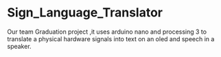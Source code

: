 # Sign_Language_Translator
 
Our team Graduation project ,it uses arduino nano and processing 3 to translate a physical hardware signals into text on an oled and speech in a speaker.

